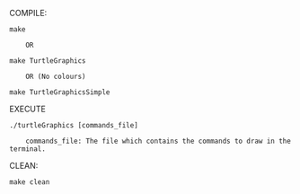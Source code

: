 COMPILE:

    make

        OR

    make TurtleGraphics

        OR (No colours)

    make TurtleGraphicsSimple

EXECUTE

    ./turtleGraphics [commands_file]
    
        commands_file: The file which contains the commands to draw in the terminal.

CLEAN:

    make clean
